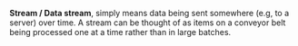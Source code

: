 **Stream / Data stream**, simply means data being sent somewhere (e.g, to a server) over time. A stream can be thought of as items on a conveyor belt being processed one at a time rather than in large batches.
